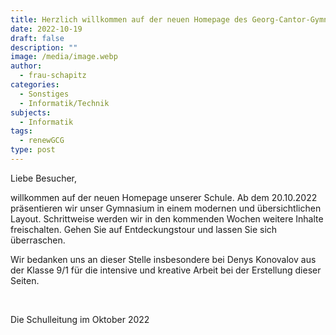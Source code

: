 ```yaml
---
title: Herzlich willkommen auf der neuen Homepage des Georg-Cantor-Gymnasiums!
date: 2022-10-19
draft: false
description: ""
image: /media/image.webp
author:
  - frau-schapitz
categories:
  - Sonstiges
  - Informatik/Technik
subjects:
  - Informatik
tags:
  - renewGCG
type: post
---
```

Liebe Besucher,

willkommen auf der neuen Homepage unserer Schule. Ab dem 20.10.2022 präsentieren wir unser Gymnasium in einem modernen und übersichtlichen Layout. Schrittweise werden wir in den kommenden Wochen weitere Inhalte freischalten. Gehen Sie auf Entdeckungstour und lassen Sie sich überraschen.

Wir bedanken uns an dieser Stelle insbesondere bei Denys Konovalov aus der Klasse 9/1 für die intensive und kreative Arbeit bei der Erstellung dieser Seiten.

 

Die Schulleitung im Oktober 2022
